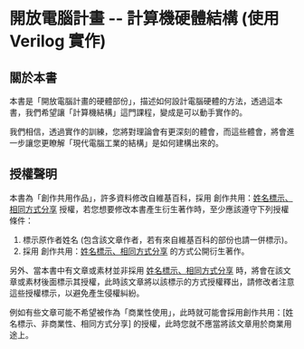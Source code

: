 # 開放電腦計畫 -- 計算機硬體結構 (使用 Verilog 實作)

## 關於本書

本書是「開放電腦計畫的硬體部份」，描述如何設計電腦硬體的方法，透過這本書，我們希望讓「計算機結構」這門課程，變成是可以動手實作的。

我們相信，透過實作的訓練，您將對理論會有更深刻的體會，而這些體會，將會進一步讓您更瞭解「現代電腦工業的結構」是如何建構出來的。

## 授權聲明

本書為「創作共用作品」，許多資料修改自維基百科，採用 創作共用：[姓名標示、相同方式分享] 授權，若您想要修改本書產生衍生著作時，至少應該遵守下列授權條件：

1. 標示原作者姓名 (包含該文章作者，若有來自維基百科的部份也請一併標示)。
3. 採用 創作共用：[姓名標示、相同方式分享] 的方式公開衍生著作。

另外、當本書中有文章或素材並非採用 [姓名標示、相同方式分享] 時，將會在該文章或素材後面標示其授權，此時該文章將以該標示的方式授權釋出，請修改者注意這些授權標示，以避免產生侵權糾紛。

例如有些文章可能不希望被作為「商業性使用」，此時就可能會採用創作共用：[姓名標示、非商業性、相同方式分享] 的授權，此時您就不應當將該文章用於商業用途上。

[程式人雜誌]: https://www.facebook.com/groups/programmerMagazine/
[姓名標示、相同方式分享]: http://creativecommons.org/licenses/by-sa/3.0/tw/

